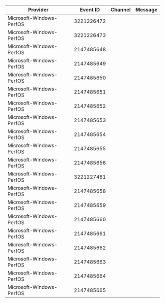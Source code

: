 Provider                  |  Event ID    |  Channel  |  Message
--------------------------|--------------|-----------|---------
Microsoft-Windows-PerfOS  |  3221226472  |           |
Microsoft-Windows-PerfOS  |  3221226473  |           |
Microsoft-Windows-PerfOS  |  2147485648  |           |
Microsoft-Windows-PerfOS  |  2147485649  |           |
Microsoft-Windows-PerfOS  |  2147485650  |           |
Microsoft-Windows-PerfOS  |  2147485651  |           |
Microsoft-Windows-PerfOS  |  2147485652  |           |
Microsoft-Windows-PerfOS  |  2147485653  |           |
Microsoft-Windows-PerfOS  |  2147485654  |           |
Microsoft-Windows-PerfOS  |  2147485655  |           |
Microsoft-Windows-PerfOS  |  2147485656  |           |
Microsoft-Windows-PerfOS  |  3221227481  |           |
Microsoft-Windows-PerfOS  |  2147485658  |           |
Microsoft-Windows-PerfOS  |  2147485659  |           |
Microsoft-Windows-PerfOS  |  2147485660  |           |
Microsoft-Windows-PerfOS  |  2147485661  |           |
Microsoft-Windows-PerfOS  |  2147485662  |           |
Microsoft-Windows-PerfOS  |  2147485663  |           |
Microsoft-Windows-PerfOS  |  2147485664  |           |
Microsoft-Windows-PerfOS  |  2147485665  |           |